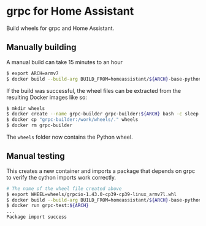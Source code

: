 # grpc for Home Assistant

Build wheels for grpc and Home Assistant.

## Manually building

A manual build can take 15 minutes to an hour

```bash
$ export ARCH=armv7
$ docker build --build-arg BUILD_FROM=homeassistant/${ARCH}-base-python:3.9-alpine3.14 --build-arg BUILD_ARCH=${ARCH} --tag grpc-builder:${ARCH} builder/
```
If the build was successful, the wheel files can be extracted from the resulting
Docker images like so:

```bash
$ mkdir wheels
$ docker create --name grpc-builder grpc-builder:${ARCH} bash -c sleep 90000
$ docker cp "grpc-builder:/work/wheels/." wheels
$ docker rm grpc-builder
```
The `wheels` folder now contains the Python wheel.

## Manual testing

This creates a new container and imports a package that depends on grpc to verify the cython
imports work correctly.

```bash
# The name of the wheel file created above
$ export WHEEL=wheels/grpcio-1.43.0-cp39-cp39-linux_armv7l.whl
$ docker build --build-arg BUILD_FROM=homeassistant/${ARCH}-base-python:3.9-alpine3.14 --build-arg WHEEL=${WHEEL} --tag grpc-test:${ARCH} -f test/Dockerfile .
$ docker run grpc-test:${ARCH}
...
Package import success
```

